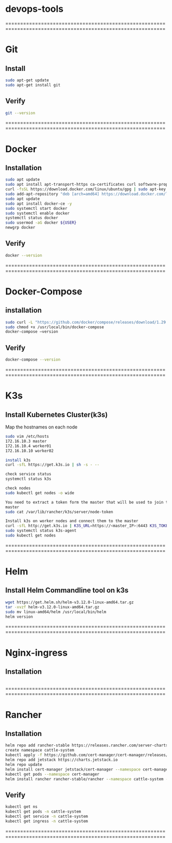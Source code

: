 # devops-tools
============================================================================================================
# Git
## Install
```sh
sudo apt-get update
sudo apt-get install git
```
## Verify
```sh
git --version
```
============================================================================================================
# Docker
## Installation
```sh
sudo apt update
sudo apt install apt-transport-https ca-certificates curl software-properties-common -y
curl -fsSL https://download.docker.com/linux/ubuntu/gpg | sudo apt-key add -
sudo add-apt-repository "deb [arch=amd64] https://download.docker.com/linux/ubuntu focal stable"
sudo apt update
sudo apt install docker-ce -y
sudo systemctl start docker
sudo systemctl enable docker
systemctl status docker
sudo usermod -aG docker ${USER}
newgrp docker
```
## Verify
```sh
docker --version
```
============================================================================================================
# Docker-Compose
## installation
```sh
sudo curl -L "https://github.com/docker/compose/releases/download/1.29.2/docker-compose-$(uname -s)-$(uname -m)" -o /usr/local/bin/docker-compose
sudo chmod +x /usr/local/bin/docker-compose
docker-compose –version
```
## Verify
```sh
docker-compose --version
```
============================================================================================================
# K3s
## Install Kubernetes Cluster(k3s)
Map the hostnames on each node
```sh
sudo vim /etc/hosts
172.16.10.3 master
172.16.10.4 worker01
172.16.10.10 worker02

install k3s
curl -sfL https://get.k3s.io | sh -s - --

check service status
systemctl status k3s

check nodes
sudo kubectl get nodes -o wide

You need to extract a token form the master that will be used to join the nodes to the master.
master
sudo cat /var/lib/rancher/k3s/server/node-token

Install k3s on worker nodes and connect them to the master
curl -sfL http://get.k3s.io | K3S_URL=https://<master_IP>:6443 K3S_TOKEN=<join_token> sh -s - --docker
sudo systemctl status k3s-agent
sudo kubectl get nodes
```
============================================================================================================
# Helm
## Install Helm Commandline tool on k3s
```sh
wget https://get.helm.sh/helm-v3.12.0-linux-amd64.tar.gz
tar -xvzf helm-v3.12.0-linux-amd64.tar.gz
sudo mv linux-amd64/helm /usr/local/bin/helm 
helm version
```
============================================================================================================
# Nginx-ingress
## Installation
```sh

```
============================================================================================================
# Rancher
## Installation
```sh
helm repo add rancher-stable https://releases.rancher.com/server-charts/stable
create namespace cattle-system
kubectl apply -f https://github.com/cert-manager/cert-manager/releases/download/v1.11.0/cert-manager.crds.yaml
helm repo add jetstack https://charts.jetstack.io
helm repo update
helm install cert-manager jetstack/cert-manager --namespace cert-manager --create-namespace --version v1.11.0
kubectl get pods --namespace cert-manager
helm install rancher rancher-stable/rancher --namespace cattle-system --set hostname=rancher.theeducloud.com --set bootstrapPassword=admin
```
## Verify
```sh
kubectl get ns
kubectl get pods -n cattle-system
kubectl get service -n cattle-system
kubectl get ingress -n cattle-system
```
============================================================================================================
